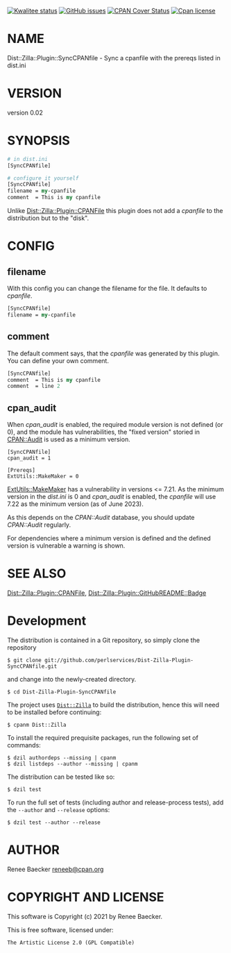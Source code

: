 [![Kwalitee status](https://cpants.cpanauthors.org/dist/Dist-Zilla-Plugin-SyncCPANfile.png)](https://cpants.cpanauthors.org/dist/Dist-Zilla-Plugin-SyncCPANfile)
[![GitHub issues](https://img.shields.io/github/issues/perlservices/Dist-Zilla-Plugin-SyncCPANfile.svg)](https://github.com/perlservices/Dist-Zilla-Plugin-SyncCPANfile/issues)
[![CPAN Cover Status](https://cpancoverbadge.perl-services.de/Dist-Zilla-Plugin-SyncCPANfile-0.02)](https://cpancoverbadge.perl-services.de/Dist-Zilla-Plugin-SyncCPANfile-0.02)
[![Cpan license](https://img.shields.io/cpan/l/Dist-Zilla-Plugin-SyncCPANfile.svg)](https://metacpan.org/release/Dist-Zilla-Plugin-SyncCPANfile)

# NAME

Dist::Zilla::Plugin::SyncCPANfile - Sync a cpanfile with the prereqs listed in dist.ini

# VERSION

version 0.02

# SYNOPSIS

```perl
# in dist.ini
[SyncCPANfile]

# configure it yourself
[SyncCPANfile]
filename = my-cpanfile
comment  = This is my cpanfile
```

Unlike [Dist::Zilla::Plugin::CPANFile](https://metacpan.org/pod/Dist%3A%3AZilla%3A%3APlugin%3A%3ACPANFile) this plugin does not
add a _cpanfile_ to the distribution but to the "disk".

# CONFIG

## filename

With this config you can change the filename for the file. It defaults
to _cpanfile_.

```perl
[SyncCPANfile]
filename = my-cpanfile
```

## comment

The default comment says, that the _cpanfile_ was generated by this plugin.
You can define your own comment.

```perl
[SyncCPANfile]
comment  = This is my cpanfile
comment  = line 2
```

## cpan\_audit

When _cpan\_audit_ is enabled, the required module version is not defined (or 0),
and the module has vulnerabilities, the "fixed version" storied in [CPAN::Audit](https://metacpan.org/pod/CPAN%3A%3AAudit)
is used as a minimum version.

```
[SyncCPANfile]
cpan_audit = 1

[Prereqs]
ExtUtils::MakeMaker = 0
```

[ExtUtils::MakeMaker](https://metacpan.org/pod/ExtUtils%3A%3AMakeMaker) has a vulnerability in versions <= 7.21. As the minimum
version in the _dist.ini_ is 0 and _cpan\_audit_ is enabled, the _cpanfile_
will use 7.22 as the minimum version (as of June 2023).

As this depends on the _CPAN::Audit_ database, you should update _CPAN::Audit_
regularly.

For dependencies where a minimum version is defined and the defined version is
vulnerable a warning is shown.

# SEE ALSO

[Dist::Zilla::Plugin::CPANFile](https://metacpan.org/pod/Dist%3A%3AZilla%3A%3APlugin%3A%3ACPANFile), [Dist::Zilla::Plugin::GitHubREADME::Badge](https://metacpan.org/pod/Dist%3A%3AZilla%3A%3APlugin%3A%3AGitHubREADME%3A%3ABadge)



# Development

The distribution is contained in a Git repository, so simply clone the
repository

```
$ git clone git://github.com/perlservices/Dist-Zilla-Plugin-SyncCPANfile.git
```

and change into the newly-created directory.

```
$ cd Dist-Zilla-Plugin-SyncCPANfile
```

The project uses [`Dist::Zilla`](https://metacpan.org/pod/Dist::Zilla) to
build the distribution, hence this will need to be installed before
continuing:

```
$ cpanm Dist::Zilla
```

To install the required prequisite packages, run the following set of
commands:

```
$ dzil authordeps --missing | cpanm
$ dzil listdeps --author --missing | cpanm
```

The distribution can be tested like so:

```
$ dzil test
```

To run the full set of tests (including author and release-process tests),
add the `--author` and `--release` options:

```
$ dzil test --author --release
```

# AUTHOR

Renee Baecker <reneeb@cpan.org>

# COPYRIGHT AND LICENSE

This software is Copyright (c) 2021 by Renee Baecker.

This is free software, licensed under:

```
The Artistic License 2.0 (GPL Compatible)
```
